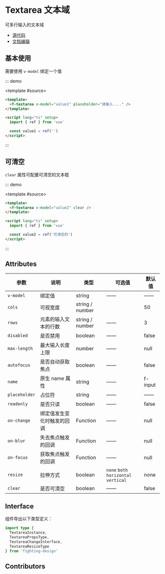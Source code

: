 # Textarea 文本域

可多行输入的文本域

- [源代码](https://github.com/FightingDesign/fighting-design/tree/master/packages/fighting-design/textarea)
- [文档编辑](https://github.com/FightingDesign/fighting-design/blob/master/docs/docs/components/textarea.md)

## 基本使用

需要使用 `v-model` 绑定一个值

::: demo

<template #source>
<f-textarea v-model="value1" placeholder="请输入...." />
</template>

```html
<template>
  <f-textarea v-model="value1" placeholder="请输入...." />
</template>

<script lang="ts" setup>
  import { ref } from 'vue'

  const value1 = ref('')
</script>
```

:::

## 可清空

`clear` 属性可配置可清空的文本框

::: demo

<template #source>
<f-textarea v-model="value2" clear />
</template>

```html
<template>
  <f-textarea v-model="value2" clear />
</template>

<script lang="ts" setup>
  import { ref } from 'vue'

  const value2 = ref('可清空的')
</script>
```

:::

## Attributes

| 参数          | 说明                       | 类型            | 可选值                                       | 默认值  |
| ------------- | -------------------------- | --------------- | -------------------------------------------- | ------- |
| `v-model`     | 绑定值                     | string          | ——                                           | ——      |
| `cols`        | 可视宽度                   | string / number |                                              | 50      |
| `rows`        | 元素的输入文本的行数       | string / number | ——                                           | 3       |
| `disabled`    | 是否禁用                   | boolean         | ——                                           | false   |
| `max-length`  | 最大输入长度上限           | number          | ——                                           | null    |
| `autofocus`   | 是否自动获取焦点           | boolean         | ——                                           | false   |
| `name`        | 原生 name 属性             | string          | ——                                           | f-input |
| `placeholder` | 占位符                     | string          | ——                                           | ——      |
| `readonly`    | 是否只读                   | boolean         | ——                                           | false   |
| `on-change`   | 绑定值发生变化时触发的回调 | Function        | ——                                           | null    |
| `on-blur`     | 失去焦点触发的回调         | Function        | ——                                           | null    |
| `on-focus`    | 获取焦点触发的回调         | Function        | ——                                           | null    |
| `resize`      | 拉伸方式                   | boolean         | `none` `both` <br /> `horizontal` `vertical` | none    |
| `clear`       | 是否可清空                 | boolean         | ——                                           | false   |

## Interface

组件导出以下类型定义：

```ts
import type {
  TextareaInstance,
  TextareaPropsType,
  TextareaChangeInterface,
  TextareaResizeType
} from 'fighting-design'
```

## Contributors

<a href="https://github.com/Tyh2001" target="_blank">
  <f-avatar round src="https://avatars.githubusercontent.com/u/73180970?v=4" />
</a>

<script setup lang="ts">
  import { ref } from 'vue'

  const value1 = ref('')
  const value2 = ref('可清空的')
</script>
